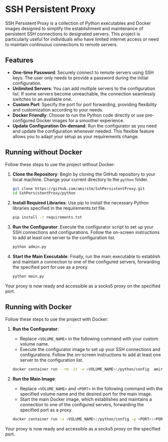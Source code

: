 # SSH Persistent Proxy

SSH Persistent Proxy is a collection of Python executables and Docker images designed to simplify the establishment and maintenance of persistent SSH connections to designated servers. This project is particularly useful for individuals who have limited internet access or need to maintain continuous connections to remote servers.

## Features

- **One-time Password**: Securely connect to remote servers using SSH keys. The user only needs to provide a password during the initial configuration.
- **Unlimited Servers**: You can add multiple servers to the configuration list. If some servers become unreachable, the connection seamlessly switches to an available one.
- **Custom Port**: Specify the port for port forwarding, providing flexibility and customization according to your needs.
- **Docker Friendly**: Choose to run the Python code directly or use pre-configured Docker images for a smoother experience.
- **Update Configuration On-demand**: Run the configurator as you need and update the configuration whenever needed. This flexible feature allows you to adapt your setup as your requirements change.

## Running without Docker

Follow these steps to use the project without Docker:

1. **Clone the Repository**: Begin by cloning the GitHub repository to your local machine. Change your current directory to the `python` folder.
   ```bash
   git clone https://github.com/amirstm/SshPersistentProxy.git
   cd SshPersistentProxy/python
   ```
2. **Install Required Libraries**: Use pip to install the necessary Python libraries specified in the requirements.txt file.
   ```bash
   pip install -r requirements.txt
   ```
3. **Run the Configurator**: Execute the configurator script to set up your SSH connections and configurations. Follow the on-screen instructions to add at least one server to the configuration list.
   ```bash
   python admin.py
   ```
4. **Start the Main Executable**: Finally, run the main executable to establish and maintain a connection to one of the configured servers, forwarding the specified port for use as a proxy.
   ```bash
   python main.py
   ```

Your proxy is now ready and accessible as a socks5 proxy on the specified port.

## Running with Docker

Follow these steps to use the project with Docker:

1. **Run the Configurator**: 
   - Replace `<VOLUME_NAME>` in the following command with your custom volume name.
   - Execute the configurator image to set up your SSH connections and configurations. Follow the on-screen instructions to add at least one server to the configuration list.
 
    ```bash
    docker container run --rm -it -v <VOLUME_NAME>:/python/config  amirstm/sshproxy_admin
    ```
2. **Run the Main Image**: 
   - Replace `<VOLUME_NAME>` and `<PORT>` in the following command with the specified volume name and the desired port for the main image.
   - Start the main Docker image, which establishes and maintains a connection to one of the configured servers, forwarding the specified port as a proxy.
   
    ```bash
    docker container run -v <VOLUME_NAME>:/python/config -p <PORT>:<PORT> amirstm/sshproxy_main
    ```

Your proxy is now ready and accessible as a socks5 proxy on the specified port.